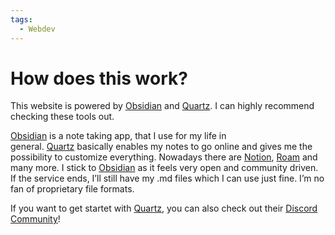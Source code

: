 ```yaml
---
tags:
  - Webdev
---
```


# How does this work?

This website is powered by [Obsidian](https://obsidian.md/) and [Quartz](https://quartz.jzhao.xyz/). I can highly recommend checking these tools out.

[Obsidian](https://obsidian.md/) is a note taking app, that I use for my life in general. [Quartz](https://quartz.jzhao.xyz/) basically enables my notes to go online and gives me the possibility to customize everything. Nowadays there are [Notion](https://www.notion.so/de-de), [Roam](https://roamresearch.com/) and many more. I stick to [Obsidian](https://obsidian.md/) as it feels very open and community driven. If the service ends, I’ll still have my .md files which I can use just fine. I’m no fan of proprietary file formats.

If you want to get startet with [Quartz](https://quartz.jzhao.xyz/), you can also check out their [Discord Community](https://discord.com/invite/cRFFHYye7t)!